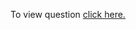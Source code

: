To view question <a href="https://leetcode.com/problems/validate-binary-search-tree/" target="_blank">click here.</a>